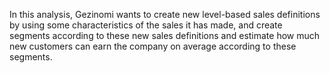 In this analysis, Gezinomi wants to create new level-based sales definitions by using some characteristics of the sales it has made, and create segments according to these new sales definitions and estimate how much new customers can earn the company on average according to these segments.
